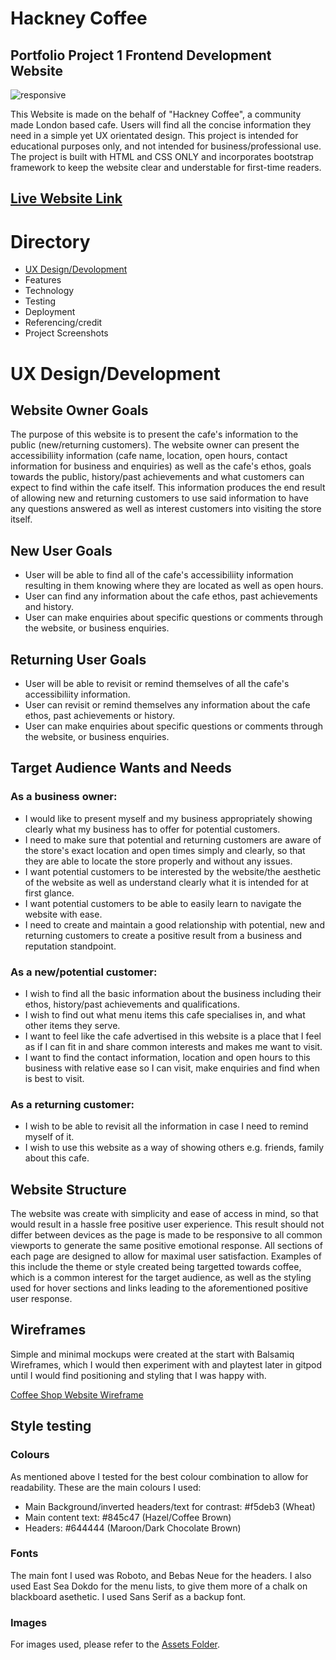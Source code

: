 # Hackney Coffee
## Portfolio Project 1 Frontend Development Website
![responsive](https://user-images.githubusercontent.com/126467141/235160148-225a378c-26bb-4de1-a338-158ed79fabb5.jpg)

This Website is made on the behalf of "Hackney Coffee", a community made London based cafe. Users will find all the concise information they need in a simple yet UX orientated design. This project is intended for educational purposes only, and not intended for business/professional use. The project is built with HTML and CSS ONLY and incorporates bootstrap framework to keep the website clear and understable for first-time readers.

[Live Website Link](https://liam-wb.github.io/hackney-coffee/)
---
# Directory
- [UX Design/Devolopment](https://github.com/Liam-WB/hackney-coffee/blob/main/README.md#ux-designdevelopment)
- Features
- Technology
- Testing
- Deployment
- Referencing/credit
- Project Screenshots

# UX Design/Development
## Website Owner Goals
The purpose of this website is to present the cafe's information to the public (new/returning customers). The website owner can present the accessibiliity information (cafe name, location, open hours, contact information for business and enquiries) as well as the cafe's ethos, goals towards the public, history/past achievements and what customers can expect to find within the cafe itself. This information produces the end result of allowing new and returning customers to use said information to have any questions answered as well as interest customers into visiting the store itself.
## New User Goals
- User will be able to find all of the cafe's accessibiliity information resulting in them knowing where they are located as well as open hours.
- User can find any information about the cafe ethos, past achievements and history.
- User can make enquiries about specific questions or comments through the website, or business enquiries.
## Returning User Goals
- User will be able to revisit or remind themselves of all the cafe's accessibiliity information.
- User can revisit or remind themselves any information about the cafe ethos, past achievements or history.
- User can make enquiries about specific questions or comments through the website, or business enquiries.

## Target Audience Wants and Needs

### As a business owner:
- I would like to present myself and my business appropriately showing clearly what my business has to offer for potential customers.
- I need to make sure that potential and returning customers are aware of the store's exact location and open times simply and clearly, so that they are able to locate the store properly and without any issues.
- I want potential customers to be interested by the website/the aesthetic of the website as well as understand clearly what it is intended for at first glance.
- I want potential customers to be able to easily learn to navigate the website with ease.
- I need to create and maintain a good relationship with potential, new and returning customers to create a positive result from a business and reputation standpoint.

### As a new/potential customer:
- I wish to find all the basic information about the business including their ethos, history/past achievements and qualifications.
- I wish to find out what menu items this cafe specialises in, and what other items they serve.
- I want to feel like the cafe advertised in this website is a place that I feel as if I can fit in and share common interests and makes me want to visit.
- I want to find the contact information, location and open hours to this business with relative ease so I can visit, make enquiries and find when is best to visit.

### As a returning customer:
- I wish to be able to revisit all the information in case I need to remind myself of it.
- I wish to use this website as a way of showing others e.g. friends, family about this cafe.

## Website Structure

The website was create with simplicity and ease of access in mind, so that would result in a hassle free positive user experience. This result should not differ between devices as the page is made to be responsive to all common viewports to generate the same positive emotional response. All sections of each page are designed to allow for maximal user satisfaction. Examples of this include the theme or style created being targetted towards coffee, which is a common interest for the target audience, as well as the styling used for hover sections and links leading to the aforementioned positive user response.

## Wireframes

Simple and minimal mockups were created at the start with Balsamiq Wireframes, which I would then experiment with and playtest later in gitpod until I would find positioning and styling that I was happy with.

[Coffee Shop Website Wireframe](https://github.com/Liam-WB/hackney-coffee/files/11355175/Coffee.Shop.Website.Wireframe.pdf)

## Style testing

### Colours
As mentioned above I tested for the best colour combination to allow for readability.
These are the main colours I used:
- Main Background/inverted headers/text for contrast: #f5deb3 (Wheat)
- Main content text: #845c47 (Hazel/Coffee Brown)
- Headers: #644444 (Maroon/Dark Chocolate Brown)

### Fonts
The main font I used was Roboto, and Bebas Neue for the headers. I also used East Sea Dokdo for the menu lists, to give them more of a chalk on blackboard asethetic. I used Sans Serif as a backup font.

### Images
For images used, please refer to the [Assets Folder](https://github.com/Liam-WB/hackney-coffee/tree/main/assets/images).
